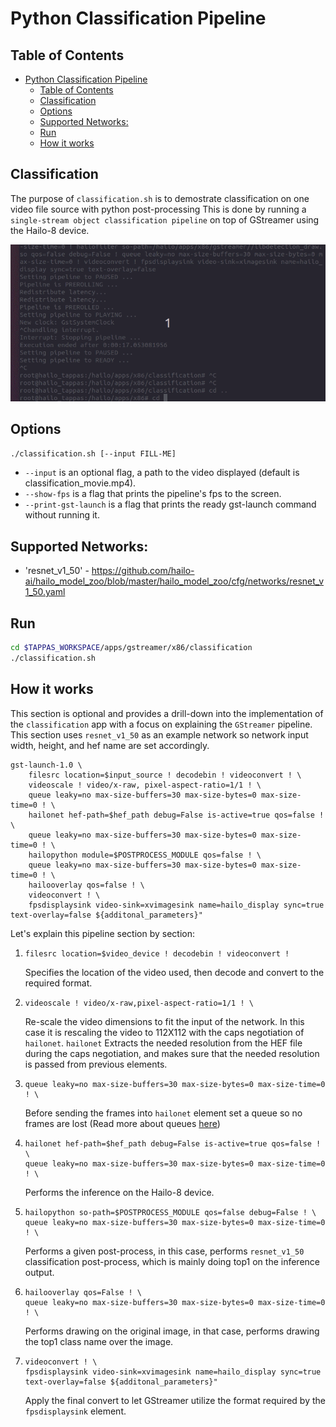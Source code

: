 # Python Classification Pipeline

## Table of Contents

- [Python Classification Pipeline](#python-classification-pipeline)
  - [Table of Contents](#table-of-contents)
  - [Classification](#classification)
  - [Options](#options)
  - [Supported Networks:](#supported-networks)
  - [Run](#run)
  - [How it works](#how-it-works)

## Classification

The purpose of `classification.sh` is to demostrate classification on one video file source with python post-processing
 This is done by running a `single-stream object classification pipeline` on top of GStreamer using the Hailo-8 device.

<img src="readme_resources/pipeline_run.gif">

## Options

```sh
./classification.sh [--input FILL-ME]
```
* `--input` is an optional flag, a path to the video displayed (default is classification_movie.mp4).
* `--show-fps` is a flag that prints the pipeline's fps to the screen.
* `--print-gst-launch` is a flag that prints the ready gst-launch command without running it.

## Supported Networks:

* 'resnet_v1_50' - https://github.com/hailo-ai/hailo_model_zoo/blob/master/hailo_model_zoo/cfg/networks/resnet_v1_50.yaml
  
## Run

```sh
cd $TAPPAS_WORKSPACE/apps/gstreamer/x86/classification
./classification.sh
```
<!-- The output should look like: -->
<!-- <div align="center">
    <img src="readme_resources/pipeline_run.gif" width="600px" height="500px"/> 
</div> -->

## How it works

This section is optional and provides a drill-down into the implementation of the `classification` app with a focus on explaining the `GStreamer` pipeline.
This section uses `resnet_v1_50` as an example network so network input width, height, and hef name are set accordingly.

```
gst-launch-1.0 \
    filesrc location=$input_source ! decodebin ! videoconvert ! \
    videoscale ! video/x-raw, pixel-aspect-ratio=1/1 ! \
    queue leaky=no max-size-buffers=30 max-size-bytes=0 max-size-time=0 ! \
    hailonet hef-path=$hef_path debug=False is-active=true qos=false ! \
    queue leaky=no max-size-buffers=30 max-size-bytes=0 max-size-time=0 ! \
    hailopython module=$POSTPROCESS_MODULE qos=false ! \
    queue leaky=no max-size-buffers=30 max-size-bytes=0 max-size-time=0 ! \
    hailooverlay qos=false ! \
    videoconvert ! \
    fpsdisplaysink video-sink=xvimagesink name=hailo_display sync=true text-overlay=false ${additonal_parameters}"
```
Let's explain this pipeline section by section:
1.  ```
    filesrc location=$video_device ! decodebin ! videoconvert !
    ```
    Specifies the location of the video used, then decode and convert to the required format.
    
2.  ```
    videoscale ! video/x-raw,pixel-aspect-ratio=1/1 ! \
    ```
    Re-scale the video dimensions to fit the input of the network. In this case it is rescaling the video to 112X112 with the caps negotiation of `hailonet`. `hailonet` Extracts the needed resolution from the HEF file during the caps negotiation, and makes sure that the needed resolution is passed from previous elements.
3.  ```
    queue leaky=no max-size-buffers=30 max-size-bytes=0 max-size-time=0 ! \
    ```
    Before sending the frames into `hailonet` element set a queue so no frames are lost (Read more about queues [here](https://gstreamer.freedesktop.org/documentation/coreelements/queue.html?gi-language=c))
4.  ```
    hailonet hef-path=$hef_path debug=False is-active=true qos=false ! \
    queue leaky=no max-size-buffers=30 max-size-bytes=0 max-size-time=0 ! \
    ```
    Performs the inference on the Hailo-8 device.
5.  ```
    hailopython so-path=$POSTPROCESS_MODULE qos=false debug=False ! \
    queue leaky=no max-size-buffers=30 max-size-bytes=0 max-size-time=0 ! \
    ```
    Performs a given post-process, in this case, performs `resnet_v1_50` classification post-process, which is mainly doing top1 on the inference output.
6.  ```
    hailooverlay qos=False ! \
    queue leaky=no max-size-buffers=30 max-size-bytes=0 max-size-time=0 ! \
    ```
    Performs drawing on the original image, in that case, performs drawing the top1 class name over the image.

7.  ```
    videoconvert ! \
    fpsdisplaysink video-sink=xvimagesink name=hailo_display sync=true text-overlay=false ${additonal_parameters}"
    ```
    Apply the final convert to let GStreamer utilize the format required by the `fpsdisplaysink` element.
